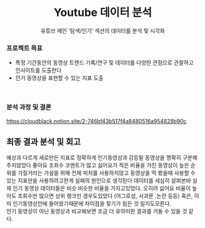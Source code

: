 <div align="center">
  <h1> Youtube 데이터 분석 </h1>
  유튜브 메인 '탐색/인기' 섹션의 데이터를 분석 및 시각화
  
</div> 

  ### 프로젝트 목표 
  - 특정 기간동안의 동영상 트렌드 기록/연구 및 데이터를 다양한 관점으로 관찰하고 인사이트를 도출한다 
  - 인기 동영상을 표현할 수 있는 지표 도출
  <br>
  
  
  ### 분석 과정 및 결론
  https://cloudblack.notion.site/2-746bf43b517f4a8480516a954828b90c
  

  ## 최종 결과 분석 및 회고
  예상과 다르게 새로만든 지표로 정확하게 인기동영상과 강등될 동영상을 명확히 구분해주지않았다
  좋아요 조회수 코멘트가 많고 싫어요가 적은 비율을 가진 동영상이 높은 순위를 가질거라는 가설을 위해 전체 피처를 사용하지않고 동영상을 딱 봤을때 사용할 수 있는 지표만을 사용하려고한게 실패의 원인으로 생각된다
  데이터를 세심히 살펴본바 실제 인기 동영상 데이터들은 비슷 비슷한 비율을 가지고있었다.
  오히려 싫어요 비율이 높아도 조회수만 많으면 상위 랭크인 경우도있었다 (어그로성, 사과문 ,논란 등등) 혹은, 이미 인기동영상안에 들어왔기때문에 차이점을 찾기가 힘든 것 일지도모른다.  
  인기 동영상이 아닌 동영상과 비교해보면 조금 더 유의미한 결과를 거둘 수 있을 것 같다.
